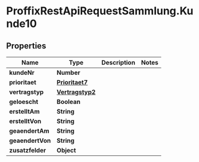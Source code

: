 # ProffixRestApiRequestSammlung.Kunde10

## Properties
Name | Type | Description | Notes
------------ | ------------- | ------------- | -------------
**kundeNr** | **Number** |  | 
**prioritaet** | [**Prioritaet7**](Prioritaet7.md) |  | 
**vertragstyp** | [**Vertragstyp2**](Vertragstyp2.md) |  | 
**geloescht** | **Boolean** |  | 
**erstelltAm** | **String** |  | 
**erstelltVon** | **String** |  | 
**geaendertAm** | **String** |  | 
**geaendertVon** | **String** |  | 
**zusatzfelder** | **Object** |  | 


